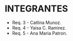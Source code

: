 # INTEGRANTES

* Req. 3 -  Catlina Munoz.
* Req. 4 -  Yaisa C. Ramirez.
* Req. 5 -  Ana Maria Patron.
